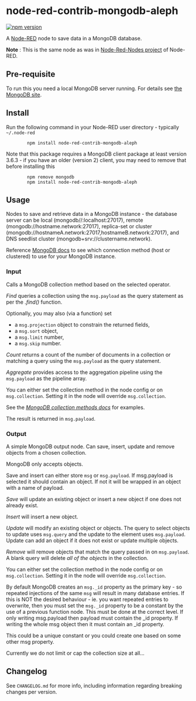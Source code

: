 # node-red-contrib-mongodb-aleph
[![npm version](https://badge.fury.io/js/node-red-contrib-mongodb-aleph.svg)](https://badge.fury.io/js/node-red-contrib-mongodb-aleph)

A <a href="http://nodered.org" target="_new">Node-RED</a> node to save data in a MongoDB database.

**Note** : This is the same node as was in [Node-Red-Nodes project](https://github.com/node-red/node-red-nodes/tree/master/storage/mongodb) of Node-RED.

Pre-requisite
-------------

To run this you need a local MongoDB server running. For details see
<a href="https://www.mongodb.org/" target="_new">the MongoDB site</a>.

Install
-------

Run the following command in your Node-RED user directory - typically `~/.node-red`
```
        npm install node-red-contrib-mongodb-aleph
```
Note that this package requires a MongoDB client package at least version 3.6.3 - if you have an older (version 2) client,
you may need to remove that before installing this
```
        npm remove mongodb
        npm install node-red-contrib-mongodb-aleph
```

Usage
-----

Nodes to save and retrieve data in a MongoDB instance - the database server can be local (mongodb//:localhost:27017), remote (mongodb://hostname.network:27017),
replica-set or cluster (mongodb://hostnameA.network:27017,hostnameB.network:27017), and DNS seedlist cluster (mongodb+srv://clustername.network).

Reference [MongoDB docs](https://docs.mongodb.com/manual/reference/connection-string/) to see which connection method (host or clustered) to use for your MongoDB instance.

### Input

Calls a MongoDB collection method based on the selected operator.

*Find* queries a collection using the `msg.payload` as the query statement as
per the *.find()* function.

Optionally, you may also (via a function) set

- a `msg.projection` object to constrain the returned fields,
- a `msg.sort` object,
- a `msg.limit` number,
- a `msg.skip` number.

*Count* returns a count of the number of documents in a collection or matching a
query using the `msg.payload` as the query statement.

*Aggregate* provides access to the aggregation pipeline using the `msg.payload` as the pipeline array.

You can either set the collection method in the node config or on `msg.collection`.
Setting it in the node will override `msg.collection`.

See the <a href="http://docs.mongodb.org/manual/reference/method/db.collection.find/" target="new">*MongoDB collection methods docs*</a> for examples.

The result is returned in `msg.payload`.

### Output

A simple MongoDB output node. Can save, insert, update and remove objects from a chosen collection.

MongoDB only accepts objects.

Save and insert can either store `msg` or `msg.payload`. If msg.payload is
selected it should contain an object. If not it will be wrapped in an object with a name of payload.

*Save* will update an existing object or insert a new object if one does not already exist.

*Insert* will insert a new object.

*Update* will modify an existing object or objects. The query to select objects
to update uses `msg.query` and the update to the element uses `msg.payload`.
Update can add an object if it does not exist or update multiple objects.

*Remove* will remove objects that match the query passed in on `msg.payload`.
A blank query will delete *all of the objects* in the collection.

You can either set the collection method in the node config or on `msg.collection`.
Setting it in the node will override `msg.collection`.

By default MongoDB creates an `msg._id` property as the primary key - so
repeated injections of the same `msg` will result in many database entries.
If this is NOT the desired behaviour - ie. you want repeated entries to overwrite,
then you must set the `msg._id` property to be a constant by the use of a previous function node.
This must be done at the correct level. If only writing msg.payload then payload must contain the \_id property.
If writing the whole msg object then it must contain an \_id property.

This could be a unique constant or you could create one based on some other msg property.

Currently we do not limit or cap the collection size at all...

## Changelog

See `CHANGELOG.md` for more info, including information regarding breaking changes per version.
